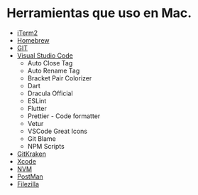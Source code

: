 # Herramientas que uso en Mac.

* [iTerm2](https://iterm2.com/)
* [Homebrew](https://brew.sh/)
* [GIT](https://git-scm.com/)
* [Visual Studio Code](https://code.visualstudio.com/)
  * Auto Close Tag
  * Auto Rename Tag
  * Bracket Pair Colorizer
  * Dart
  * Dracula Official
  * ESLint
  * Flutter
  * Prettier - Code formatter
  * Vetur
  * VSCode Great Icons
  * Git Blame
  * NPM Scripts
* [GitKraken](https://www.gitkraken.com/)
* [Xcode](https://developer.apple.com/download/more/)
* [NVM](https://github.com/nvm-sh/nvm)
* [PostMan](https://www.getpostman.com/)
* [Filezilla](https://filezilla-project.org/)